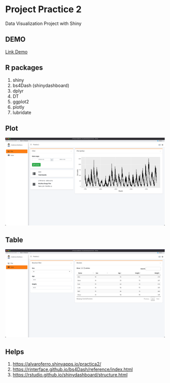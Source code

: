 # Project Practice 2

Data Visualization Project with Shiny


## DEMO
[Link Demo](https://andersonbarbosaeae.shinyapps.io/practica2/)


## R packages
1. shiny
2. bs4Dash (shinydashboard)
3. dplyr
4. DT
5. ggplot2
6. plotly
7. lubridate

## Plot
![alt2](./images/plot.png)

## Table
![alt2](./images/table.png)

## Helps

1. https://alvaroferro.shinyapps.io/practica2/
2. https://rinterface.github.io/bs4Dash/reference/index.html
3. https://rstudio.github.io/shinydashboard/structure.html